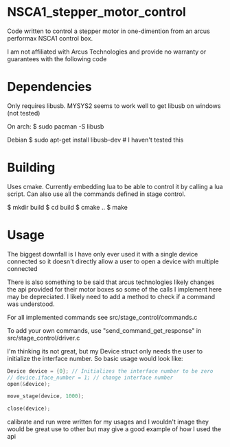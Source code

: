 # NSCA1_stepper_motor_control

Code written to control a stepper motor in one-dimention from an arcus performax NSCA1 control box. 

I am not affiliated with Arcus Technologies and provide no warranty or guarantees with the following code

# Dependencies
Only requires libusb. MYSYS2 seems to work well to get libusb on windows (not tested)

On arch:
$ sudo pacman -S libusb

Debian
$ sudo apt-get install libusb-dev # I haven't tested this

# Building
Uses cmake. Currently embedding lua to be able to control it by calling a lua script. Can also use all the commands
defined in stage control.


$ mkdir build 
$ cd build 
$ cmake .. 
$ make 

# Usage
The biggest downfall is I have only ever used it with a single device connected so it doesn't directly allow a user to open a device with multiple connected

There is also something to be said that arcus technologies likely changes the api provided for their motor boxes so some of the calls I implement here may be 
depreciated. I likely need to add a method to check if a command was understood. 

For all implemented commands see src/stage_control/commands.c 

To add your own commands, use "send_command_get_response" in src/stage_control/driver.c

I'm thinking its not great, but my Device struct only needs the user to initialize the interface number. So basic usage would look like:

```c
Device device = {0}; // Initializes the interface number to be zero
// device.iface_number = 1; // change interface number
open(&device);

move_stage(device, 1000);

close(device);
```

calibrate and run were written for my usages and I wouldn't image they would be great use to other but may give a good example of how I used the api
